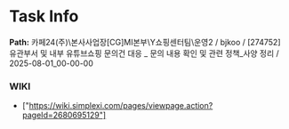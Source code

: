 # Task Info

**Path:** 카페24(주)\본사사업장\[CG]MI본부\Y쇼핑센터팀\운영2 / bjkoo / [274752] 유관부서 및 내부 유튜브쇼핑 문의건 대응 _ 문의 내용 확인 및 관련 정책_사양 정리 / 2025-08-01_00-00-00

### WIKI
- ["https://wiki.simplexi.com/pages/viewpage.action?pageId=2680695129"]


